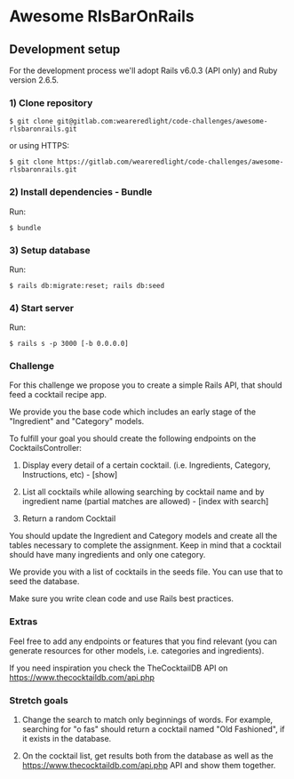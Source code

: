 # Awesome RlsBarOnRails


## Development setup
For the development process we'll adopt Rails v6.0.3 (API only) and Ruby version 2.6.5.

### 1) Clone repository

    $ git clone git@gitlab.com:weareredlight/code-challenges/awesome-rlsbaronrails.git

or using HTTPS:

    $ git clone https://gitlab.com/weareredlight/code-challenges/awesome-rlsbaronrails.git

### 2) Install dependencies - Bundle
  Run:

    $ bundle

### 3) Setup database
  Run:

    $ rails db:migrate:reset; rails db:seed

### 4) Start server
  Run:

    $ rails s -p 3000 [-b 0.0.0.0]


### Challenge

For this challenge we propose you to create a simple Rails API, that should feed a cocktail recipe app.

We provide you the base code which includes an early stage of the "Ingredient" and "Category" models.

To fulfill your goal you should create the following endpoints on the CocktailsController:

1) Display every detail of a certain cocktail. (i.e. Ingredients, Category, Instructions, etc) - [show]

2) List all cocktails while allowing searching by cocktail name and by ingredient name (partial matches are allowed) - [index with search]

3) Return a random Cocktail

You should update the Ingredient and Category models and create all the tables necessary to complete the assignment. Keep in mind that a cocktail should have many ingredients and only one category.

We provide you with a list of cocktails in the seeds file. You can use that to seed the database.

Make sure you write clean code and use Rails best practices.


### Extras

Feel free to add any endpoints or features that you find relevant (you can generate resources for other models, i.e. categories and ingredients).

If you need inspiration you check the TheCocktailDB API on https://www.thecocktaildb.com/api.php


### Stretch goals

1) Change the search to match only beginnings of words. For example, searching for "o fas" should return a cocktail named "Old Fashioned", if it exists in the database.

2) On the cocktail list, get results both from the database as well as the https://www.thecocktaildb.com/api.php API and show them together.
